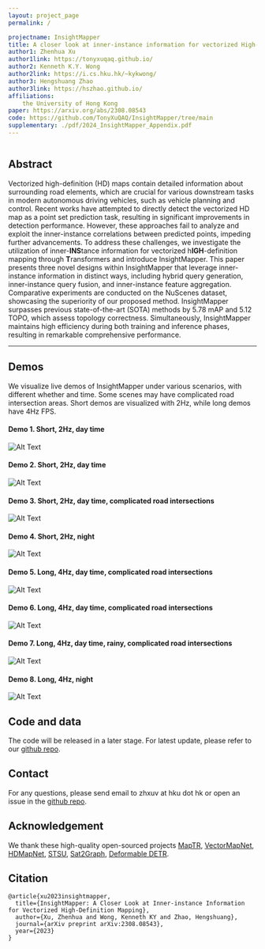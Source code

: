 ```yaml
---
layout: project_page
permalink: /

projectname: InsightMapper
title: A closer look at inner-instance information for vectorized High-Definition Mapping
author1: Zhenhua Xu
author1link: https://tonyxuqaq.github.io/
author2: Kenneth K.Y. Wong
author2link: https://i.cs.hku.hk/~kykwong/
author3: Hengshuang Zhao
author3link: https://hszhao.github.io/
affiliations:
    the University of Hong Kong
paper: https://arxiv.org/abs/2308.08543
code: https://github.com/TonyXuQAQ/InsightMapper/tree/main
supplementary: ./pdf/2024_InsightMapper_Appendix.pdf
---
```


<div class="columns is-centered has-text-centered">
    <div class="column is-four-fifths">
        <h2>Abstract</h2>
        <div class="content has-text-justified">
Vectorized high-definition (HD) maps contain detailed information about surrounding road elements, which are crucial for various downstream tasks in modern autonomous driving vehicles, such as vehicle planning and control. Recent works have attempted to directly detect the vectorized HD map as a point set prediction task, resulting in significant improvements in detection performance. However, these approaches fail to analyze and exploit the inner-instance correlations between predicted points, impeding further advancements. To address these challenges, we investigate the utilization of inner-<strong>INS</strong>tance information for vectorized h<strong>IGH</strong>-definition mapping through <strong>T</strong>ransformers and introduce InsightMapper. This paper presents three novel designs within InsightMapper that leverage inner-instance information in distinct ways, including hybrid query generation, inner-instance query fusion, and inner-instance feature aggregation. Comparative experiments are conducted on the NuScenes dataset, showcasing the superiority of our proposed method. InsightMapper surpasses previous state-of-the-art (SOTA) methods by 5.78 mAP and 5.12 TOPO, which assess topology correctness. Simultaneously, InsightMapper maintains high efficiency during both training and inference phases, resulting in remarkable comprehensive performance.
        </div>
    </div>
</div>

---

<!-- > Note: This is an example of a Jekyll-based project website template: [Github link](https://github.com/shunzh/project_website).\
> The following content is generated by ChatGPT. The figure is manually added. -->



## Demos
We visualize live demos of InsightMapper under various scenarios, with different whether and time. Some scenes may have complicated road intersection areas. Short demos are visualized with 2Hz, while long demos have 4Hz FPS.
#### Demo 1. Short, 2Hz, day time
![Alt Text](img/0.gif)
#### Demo 2. Short, 2Hz, day time
![Alt Text](img/1.gif)
#### Demo 3. Short, 2Hz, day time, complicated road intersections
![Alt Text](img/4.gif)
#### Demo 4. Short, 2Hz, night
![Alt Text](img/7.gif)
#### Demo 5. Long, 4Hz, day time, complicated road intersections
![Alt Text](img/2.gif)
#### Demo 6. Long, 4Hz, day time, complicated road intersections
![Alt Text](img/3.gif)
#### Demo 7. Long, 4Hz, day time, rainy, complicated road intersections
![Alt Text](img/5.gif)
#### Demo 8. Long, 4Hz, night
![Alt Text](img/6.gif)


## Code and data
The code will be released in a later stage. For latest update, please refer to our [github repo](https://github.com/TonyXuQAQ/InsightMapper/tree/main). 

## Contact
For any questions, please send email to zhxuv at hku dot hk or open an issue in the [github repo](https://github.com/TonyXuQAQ/InsightMapper/tree/main).

## Acknowledgement
We thank these high-quality open-sourced projects 
[MapTR](https://github.com/hustvl/MapTR),
[VectorMapNet](https://tsinghua-mars-lab.github.io/vectormapnet/),
[HDMapNet](https://tsinghua-mars-lab.github.io/HDMapNet/),
[STSU](https://github.com/ybarancan/STSU),
[Sat2Graph](https://github.com/songtaohe/Sat2Graph),
[Deformable DETR](https://github.com/fundamentalvision/Deformable-DETR).

## Citation
```
@article{xu2023insightmapper,
  title={InsightMapper: A Closer Look at Inner-instance Information for Vectorized High-Definition Mapping},
  author={Xu, Zhenhua and Wong, Kenneth KY and Zhao, Hengshuang},
  journal={arXiv preprint arXiv:2308.08543},
  year={2023}
}
```
